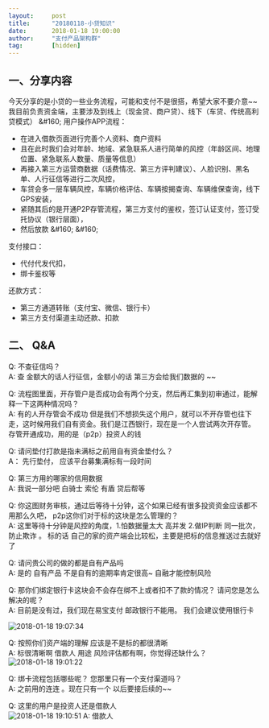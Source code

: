```yaml
---                           
layout:     post                                                
title:      "20180118-小贷知识"                                                                               
date:       2018-01-18 19:00:00                                                                               
author:     "支付产品架构群"                                          
tag:		[hidden]                                    
---
```


## 一、分享内容
   
今天分享的是小贷的一些业务流程，可能和支付不是很搭，希望大家不要介意~~ 
我目前负责资金端，主要涉及到线上（现金贷、商户贷）、线下（车贷、传统高利贷模式） &amp;#160; 用户操作APP流程：

- 在进入借款页面进行完善个人资料、商户资料  
- 且在此时我们会对年龄、地域、紧急联系人进行简单的风控（年龄区间、地理位置、紧急联系人数量、质量等信息）  
- 再接入第三方运营商数据（话费情况、第三方评判建议）、人脸识别、黑名单、人行征信等进行二次风控，  
- 车贷会多一层车辆风控，车辆价格评估、车辆按揭查询、车辆维保查询，线下GPS安装，  
- 紧随其后的是开通P2P存管流程，第三方支付的鉴权，签订认证支付，签订受托协议（银行层面），  
- 然后放款 &amp;#160; &amp;#160; 

支付接口：  
- 代付代发代扣，
- 绑卡鉴权等 

还款方式：  
- 第三方通道转账（支付宝、微信、银行卡）  
- 第三方支付渠道主动还款、扣款   

## 二、 Q&A

   
Q: 不查征信吗？  
A: 查  金额大的话人行征信，金额小的话  第三方会给我们数据的 ~~  
   
   
Q: 流程图里面，开存管户是否成功会有两个分支，然后再汇集到初审通过，能解释一下这两种情况吗？  
A: 有的人开存管会不成功  但是我们不想损失这个用户，就可以不开存管也往下走，这时候用我们自有资金。我们是江西银行，现在是一个人尝试两次开存管。 存管开通成功，用的是（p2p）投资人的钱  

   
Q: 请问垫付打款是指未满标之前用自有资金垫付么？  
A： 先行垫付， 应该平台募集满标有一段时间 
   

Q: 第三方用的哪家的信用数据  
A: 我说一部分吧   白骑士 索伦 有盾 贷后帮等     
   
  
Q: 你这图财务审核，通过后等待十分钟，这个如果已经有很多投资资金应该都不用那么久吧， p2p这你们对于标的这块是怎么管理的？   
A: 这里等待十分钟是风控的角度，1.怕数据量太大 高并发   2.做IP判断 同一批次，防止欺诈 。 标的话  自己的家的资产端会比较松，主要是把标的信息推送过去就好了 


 
Q: 请问贵公司的做的都是自有产品吗  
A: 是的    自有产品  不是自有的逾期率肯定很高~ 自融才能控制风险  
   
Q:  那你们绑定银行卡这块会不会存在绑不上或者扣不了款的情况？  请问您是怎么解决的呢？  
A:  目前是没有过，我们现在易宝支付    邮政银行不能用。 我们会建议使用银行卡  
      
![2018-01-18 19:07:34](http://static.cocolian.cn/img/201801/20180118_190734.png)   
   

Q: 按照你们资产端的理解 应该是不是标的都很清晰   
A: 标很清晰啊  借款人 用途  风险评估都有啊，你觉得还缺什么？ 
  ![2018-01-18 19:01:22](http://static.cocolian.cn/img/201801/20180118_190122.png)     
   
Q: 绑卡流程包括哪些呢？  您那里只有一个支付渠道吗？  
A: 之前用的连连 。现在只有一个   以后要接后续的~~  
   
Q: 这里的用户是投资人还是借款人  
![2018-01-18 19:10:51](http://static.cocolian.cn/img/201801/20180118_191051.png) 
A: 借款人  
  